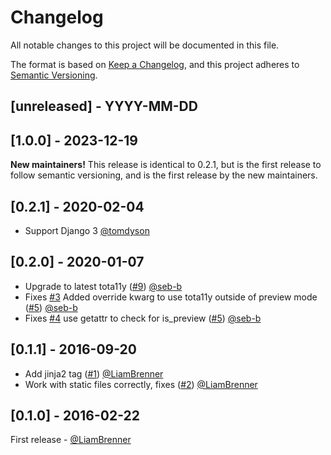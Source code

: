 # Changelog

All notable changes to this project will be documented in this file.

The format is based on [Keep a Changelog](https://keepachangelog.com/en/1.0.0/), and this project adheres to [Semantic Versioning](https://semver.org/spec/v2.0.0.html).

## [unreleased] - YYYY-MM-DD

## [1.0.0] - 2023-12-19

**New maintainers!** This release is identical to 0.2.1, but is the first release to follow semantic versioning, and is the first release by the new maintainers.

## [0.2.1] - 2020-02-04

- Support Django 3 [@tomdyson](https://github.com/tomdyson)

## [0.2.0] - 2020-01-07

- Upgrade to latest tota11y ([#9](https://github.com/wagtail-nest/wagtail-accessibility/issues/9)) [@seb-b](https://github.com/seb-b)
- Fixes [#3](https://github.com/wagtail-nest/wagtail-accessibility/issues/3) Added override kwarg to use tota11y outside of preview mode ([#5](https://github.com/wagtail-nest/wagtail-accessibility/pull/5)) [@seb-b](https://github.com/seb-b)
- Fixes [#4](https://github.com/wagtail-nest/wagtail-accessibility/issues/4) use getattr to check for is_preview ([#5](https://github.com/wagtail-nest/wagtail-accessibility/pull/5)) [@seb-b](https://github.com/seb-b)

## [0.1.1] - 2016-09-20

- Add jinja2 tag ([#1](https://github.com/wagtail-nest/wagtail-accessibility/issues/1)) [@LiamBrenner](https://github.com/LiamBrenner)
- Work with static files correctly, fixes ([#2](https://github.com/wagtail-nest/wagtail-accessibility/issues/2)) [@LiamBrenner](https://github.com/LiamBrenner)

## [0.1.0] - 2016-02-22

First release - [@LiamBrenner](https://github.com/LiamBrenner)
